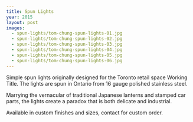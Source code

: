 ```yaml
---
title: Spun Lights
year: 2015
layout: post
images:
  - spun-lights/tom-chung-spun-lights-01.jpg
  - spun-lights/tom-chung-spun-lights-02.jpg
  - spun-lights/tom-chung-spun-lights-03.jpg
  - spun-lights/tom-chung-spun-lights-04.jpg
  - spun-lights/tom-chung-spun-lights-05.jpg
  - spun-lights/tom-chung-spun-lights-06.jpg
---
```


Simple spun lights originally designed for the Toronto retail space Working Title. The lights are spun in Ontario from 16 gauge polished stainless steel. 

Marrying the vernacular of traditional Japanese lanterns and stamped car parts, the lights create a paradox that is both delicate and industrial.

Available in custom finishes and sizes, contact for custom order.